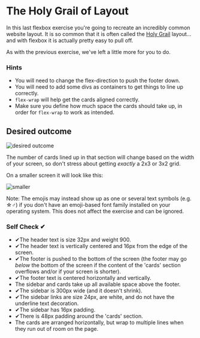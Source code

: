 # The Holy Grail of Layout

In this last flexbox exercise you're going to recreate an incredibly common website layout. It is so common that it is often called the [Holy Grail](https://www.google.com/search?q=holy+grail+layout&tbm=isch&sclient=img) layout... and with flexbox it is actually pretty easy to pull off.

As with the previous exercise, we've left a little more for you to do.

### Hints
- You will need to change the flex-direction to push the footer down.
- You will need to add some divs as containers to get things to line up correctly.
- `flex-wrap` will help get the cards aligned correctly.
-  Make sure you define how much space the cards should take up, in order for `flex-wrap` to work as intended.

## Desired outcome

![desired outcome](./desired-outcome.png)

The number of cards lined up in that section will change based on the width of your screen, so don't stress about getting _exactly_ a 2x3 or 3x2 grid.

On a smaller screen it will look like this:

![smaller](./desired-outcome-smaller.png)

Note: The emojis may instead show up as one or several text symbols (e.g. &#9734;&#9794;) if you don't have an emoji-based font family installed on your operating system. This does not affect the exercise and can be ignored.

### Self Check ✔
- ✔The header text is size 32px and weight 900.
- ✔The header text is vertically centered and 16px from the edge of the screen.
- ✔The footer is pushed to the bottom of the screen (the footer may go _below_ the bottom of the screen if the content of the 'cards' section overflows and/or if your screen is shorter).
- ✔The footer text is centered horizontally and vertically.
- The sidebar and cards take up all available space above the footer.
- ✔The sidebar is 300px wide (and it doesn't shrink).
- ✔The sidebar links are size 24px, are white, and do not have the underline text decoration.
- ✔The sidebar has 16px padding.
- ✔There is 48px padding around the 'cards' section.
- The cards are arranged horizontally, but wrap to multiple lines when they run out of room on the page.
